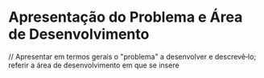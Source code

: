# Apresentação do Problema e Área de Desenvolvimento

// Apresentar em termos gerais o "problema" a desenvolver e descrevê‐lo; referir a área de desenvolvimento em que se insere
